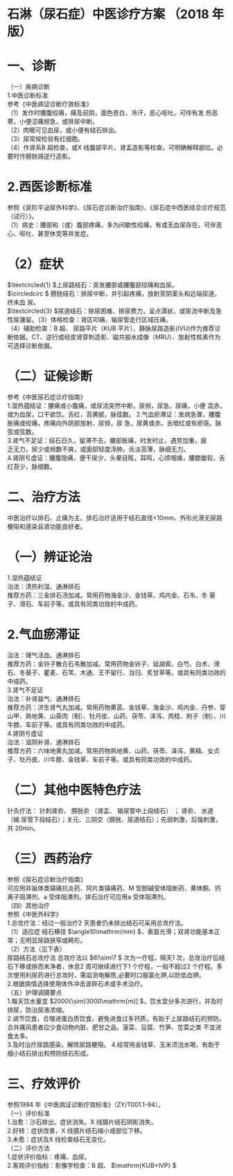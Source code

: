 # 石淋（尿石症）中医诊疗方案 （2018 年版）  
# 一、诊断  
（一）疾病诊断  
1.中医诊断标准  
参考《中医病证诊断疗效标准》  
（1）发作时腰腹绞痛，痛及前阴，面色苍白，冷汗，恶心呕吐。可伴有发 热恶寒，小便涩痛频急，或排尿中断。  
（2）肉眼可见血尿，或小便有结石排出。  
（3）尿常规检验有红细胞。  
（4）作肾系B 超检查，或X 线腹部平片、肾盂造影等检查，可明确解释部位。必要时作膀胱镜逆行造影。  
# 2.西医诊断标准  
参照《吴阶平泌尿外科学》、《尿石症诊断治疗指南》、《尿石症中西医结合诊疗规范（试行）》。  
（1）病史：腰部和（或）腹部疼痛，多为间歇性绞痛，有或无血尿存在。可伴恶心、呕吐、甚至休克等并发症。  
# （2）症状  
$\textcircled{1} $上尿路结石：突发腰部或腰腹部绞痛和血尿。  
$\circledcirc $ 膀胱结石：排尿中断，并引起疼痛，放射至阴茎头和远端尿道，终末血 尿。  
$\textcircled{3} $尿道结石：排尿困难、排尿费力，呈点滴状，或尿流中断及急性尿潴留。（3）体格检查：肾区叩痛、输尿管走行区域压痛。  
（4）辅助检查：B 超、 尿路平片（KUB 平片）、静脉尿路造影(IVU)作为推荐诊断依据。CT、逆行或经皮肾穿刺造影、磁共振水成像（MRU）、放射性核素作为可选择诊断依据。  
# （二）证候诊断  
参考《中医尿石症诊疗指南》  
1.湿热蕴结证：腰痛或小腹痛，或尿流突然中断，尿频，尿急，尿痛，小便 混赤，或为血尿，口干欲饮。舌红，苔黄腻，脉弦数。 2.气血瘀滞证：发病急骤，腰腹胀痛或绞痛，疼痛向外阴部放射，尿频，尿 急，尿黄或赤。舌暗红或有瘀斑。脉弦或弦数。  
3.肾气不足证：结石日久，留滞不去，腰部胀痛，时发时止，遇劳加重，疲  
乏无力，尿少或频数不爽，或面部轻度浮肿。舌淡苔薄，脉细无力。  
4.肾阴亏虚证：腰腹隐痛，便干尿少，头晕目眩，耳鸣，心烦咽燥，腰膝酸软，舌红苔少，脉细数。  
# 二、治疗方法  
中医治疗以排石、止痛为主。排石治疗适用于结石直径<10mm、外形光滑无尿路梗阻和感染且肾功能良好者。  
# （一）辨证论治  
1.湿热蕴结证  
治法：清热利湿、通淋排石  
推荐方药：三金排石汤加减。常用药物海金沙、金钱草、鸡内金、石韦、冬 葵子、滑石、车前子等。或具有同类功效的中成药。  
# 2.气血瘀滞证  
治法：理气活血、通淋排石  
推荐方药：金铃子散合石韦散加减。常用药物金铃子、延胡索、白芍、白术、滑石、冬葵子、瞿麦、石苇、木通、王不留行、当归、炙甘草等。或具有同类功效的中成药。  
3.肾气不足证  
治法：补肾益气、通淋排石  
推荐方药：济生肾气丸加减。常用药物黄芪、金钱草、海金沙、鸡内金、丹参、穿山甲、熟地黄、山萸肉（制）、牡丹皮、山药、茯苓、泽泻、肉桂、附子（制）、川牛膝、车前子等。或具有同类功效的中成药。  
4.肾阴亏虚证  
治法：滋阴补肾、通淋排石  
推荐方药：六味地黄丸加减。常用药物熟地黄、山药、茯苓、泽泻、黄精、女贞子、牡丹皮、川牛膝、金钱草、车前子等。或具有同类功效的中成药。  
# （二）其他中医特色疗法  
针灸疗法： 针刺肾俞、 膀胱俞 （肾盂、 输尿管中上段结石） ； 肾俞、 水道 （输 尿管下段结石）；关元、三阴交（膀胱、尿道结石）；先弱刺激，后强刺激，共 20min。  
# （三）西药治疗  
参照《尿石症诊断治疗指南》  
可应用非甾体类镇痛抗炎药、阿片类镇痛药、M 型胆碱受体阻断药、黄体酮、钙离子阻滞剂、a 受体阻滞剂。排石治疗可应用a 受体阻滞剂。  
（四）其他治疗  
参照《中医外科学》  
1.总攻疗法：经过一般治疗2 天患者仍未排出结石可采用总攻疗法。  
（1）适应症  结石横径 $\angle10\mathrm{mm} $，表面光滑；双肾功能基本正常；无明显尿路狭窄或畸形。  
（2）方法（见下表）  
尿路结石总攻疗法 
总攻疗法以 $6\!\sim\!7 $ 次为一疗程，隔天1 次，总攻治疗后结石下移或排而未净者，休息2 周可继续进行下1 个疗程，一般不超过2 个疗程。多次使用利尿药进行总攻时，需监测电解质,必要时口服氯化钾,以防低血钾。  
2.根据病情选择使用体外冲击波碎石术或手术治疗。  
（五）护理调摄要点  
1.每天饮水量宜 $2000{\sim}3000\mathrm{m}] $，饮水宜分多次进行，并及时排尿，防治尿液浓缩。  
2.调节饮食，合理进蛋白质饮食，避免进食过多钙质，有助于上尿路结石的预防。合并痛风患者应少食动物内脏、肥甘之品。菠菜、豆腐、竹笋、苋菜之类 不宜进食太多。  
3.及时治疗尿路感染，解除尿路梗阻。 4.经常用金钱草、玉米须泡水喝，有助于细小结石排出和预防结石形成。  
# 三、疗效评价  
参照1994 年《中医病证诊断疗效标准》（ZY/T001.1-94）。  
（一）评价标准  
1.治愈：沙石排出，症状消失。X 线摄片结石阴影消失。  
2.好转：症状改善，X 线摄片结石缩小或部位下移。  
3.未愈：症状及X 线检查结石无变化。  
（二）评价方法  
1.症状评价指标：疼痛、血尿。  
2.客观评价指标：影像学检查：B 超、 $\mathrm{KUB+IVP} $  

